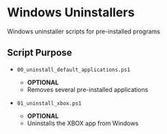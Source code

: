 # Windows Uninstallers

Windows uninstaller scripts for pre-installed programs

## Script Purpose

* `00_uninstall_default_applications.ps1`
  * **OPTIONAL**
  * Removes several pre-installed applications

* `01_uninstall_xbox.ps1`
  * **OPTIONAL**
  * Uninstalls the XBOX app from Windows
